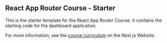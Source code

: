 ## React App Router Course - Starter

This is the starter template for the React App Router Course. It contains the starting code for the dashboard application.

For more information, see the [course curriculum](https://nextjs.org/learn/react-foundations) on the Next.js Website.